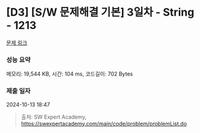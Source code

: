 # [D3] [S/W 문제해결 기본] 3일차 - String - 1213 

[문제 링크](https://swexpertacademy.com/main/code/problem/problemDetail.do?contestProbId=AV14P0c6AAUCFAYi) 

### 성능 요약

메모리: 19,544 KB, 시간: 104 ms, 코드길이: 702 Bytes

### 제출 일자

2024-10-13 18:47



> 출처: SW Expert Academy, https://swexpertacademy.com/main/code/problem/problemList.do